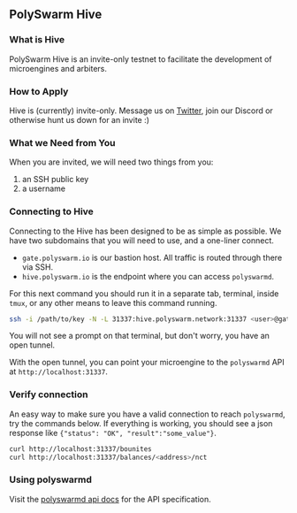 ## PolySwarm Hive

### What is Hive

PolySwarm Hive is an invite-only testnet to facilitate the development of microengines and arbiters.

### How to Apply

Hive is (currently) invite-only.
Message us on [Twitter](https://twitter.com/PolySwarm), join our Discord or otherwise hunt us down for an invite :)

### What we Need from You

When you are invited, we will need two things from you:
1. an SSH public key
2. a username

### Connecting to Hive

Connecting to the Hive has been designed to be as simple as possible.
We have two subdomains that you will need to use, and a one-liner connect.

* `gate.polyswarm.io` is our bastion host. All traffic is routed through there via SSH.
* `hive.polyswarm.io` is the endpoint where you can access `polyswarmd`.

For this next command you should run it in a separate tab, terminal, inside `tmux`, or any other means to leave this command running.

```bash
ssh -i /path/to/key -N -L 31337:hive.polyswarm.network:31337 <user>@gate.polyswarm.io
```

You will not see a prompt on that terminal, but don't worry, you have an open tunnel.

With the open tunnel, you can point your microengine to the `polyswarmd` API at `http://localhost:31337`.

### Verify connection

An easy way to make sure you have a valid connection to reach `polyswarmd`, try the commands below. If everything is working, you should see a json response like `{"status": "OK", "result":"some_value"}`.

```bash
curl http://localhost:31337/bounites
curl http://localhost:31337/balances/<address>/nct
```

### Using polyswarmd

Visit the [polyswarmd api docs](/API-polyswarm/) for the API specification.
